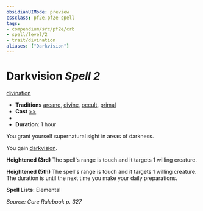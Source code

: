 ```yaml
---
obsidianUIMode: preview
cssclass: pf2e,pf2e-spell
tags:
- compendium/src/pf2e/crb
- spell/level/2
- trait/divination
aliases: ["Darkvision"]
---
```

# Darkvision *Spell 2*   
[divination](divination.md "Divination School Trait")  

- **Traditions** [arcane](arcane.md "Arcane Tradition Trait"), [divine](divine.md "Divine Tradition Trait"), [occult](occult.md "Occult Tradition Trait"), [primal](primal.md "Primal Tradition Trait")
- **Cast** [>>](chapter-9-playing-the-game.md#Actions "Two-Action") 
- 
- **Duration**: 1 hour

You grant yourself supernatural sight in areas of darkness.

You gain [darkvision](Reference/Rules/Abilities/darkvision.md).

**Heightened (3rd)** The spell's range is touch and it targets 1 willing creature.

**Heightened (5th)** The spell's range is touch and it targets 1 willing creature. The duration is until the next time you make your daily preparations.

**Spell Lists**: Elemental

*Source: Core Rulebook p. 327*